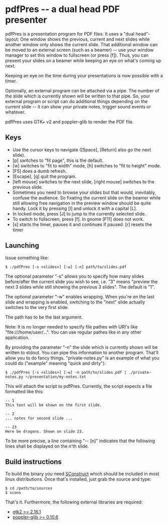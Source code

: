 pdfPres -- a dual head PDF presenter
====================================

pdfPres is a presentation program for PDF files. It uses a "dual
head"-layout: One window shows the previous, current and next slides
while another window only shows the current slide. That additional
window can be moved to an external screen (such as a beamer) -- use your
window manager to set this window to fullscreen (or press [f]). Thus, you can present
your slides on a beamer while keeping an eye on what's coming up next.

Keeping an eye on the time during your presentations is now possible with a timer.

Optionally, an external program can be attached via a pipe. The number
of the slide which is currently shown will be written to that pipe. So,
your external program or script can do additional things depending on
the current slide -- it can show your private notes, trigger sound
events or whatever.

pdfPres uses GTK+ v2 and poppler-glib to render the PDF file.


Keys
----

* Use the cursor keys to navigate ([Space], [Return] also go the next
  slide).
* [p] switches to "fit page", this is the default.
* [w] switches to "fit to width" mode, [h] switches to "fit to height"
  mode.
* [F5] does a dumb refresh.
* [Escape], [q] quit the program.
* [left mouse] switches to the next slide, [right mouse] switches to the
  previous slide.
* Sometimes you need to browse your slides but that would, inevitably,
  confuse the audience. So fixating the current slide on the beamer
  while still allowing free navigation in the preview window should be
  quite handy. Lock it by pressing [l] and unlock it with a capital [L].
* In locked mode, press [J] to jump to the currently selected slide.
* To switch to fullscreen, press [f]. In gnome [F11] does not work.
* [s] starts the timer, pauses it and continues if paused. [r] resets
  the timer


Launching
---------

Issue something like:

    $ ./pdfPres [-s <slides>] [-w] [-n] path/to/slides.pdf

The optional parameter "-s" allows you to specify how many slides
before/after the current slide you wish to see, i.e. "3" means
"preview the next 3 slides while still showing the previous 3 slides".
The default is "1".

The optional parameter "-w" enables wrapping. When you're on the last
slide and wrapping is enabled, switching to the "next" slide actually
switches to the very first slide.

The path has to be the last argument.

Note: It is no longer needed to specify file pathes with URI's like
"file:///home/user/...". You can use regular pathes like in any other
application.

By providing the parameter "-n" the slide which is currently shown will
be written to stdout. You can pipe this information to another program.
That'll allow you to do fancy things. "private-notes.py" is an example
of what you could do ("example" meaning "quick and dirty"):

    $ ./pdfPres [-s <slides>] [-w] -n path/to/slides.pdf | ./private-notes.py ~/presentation/my-notes.txt

This will attach the script to pdfPres. Currently, the script expects a
file formatted like this:

	-- 1
	This text will be shown on the first slide.

	-- 2
	... notes for second slide ...

	-- 23
	Here be dragons. Shown on slide 23.

To be more precise, a line containing "-- [n]" indicates that the
following lines shall be displayed on the n'th slide.


Build instructions
------------------

To build the binary you need [SConstruct](http://www.scons.org/) which
should be included in most linux distributions. Once that's installed,
just grab the source and type:

    $ cd /path/to/sources
    $ scons

That's it. Furthermore, the following external libraries are required:

* [gtk2 >= 2.16.1](http://www.gtk.org)
* [poppler-glib >= 0.10.6](http://poppler.freedesktop.org)
